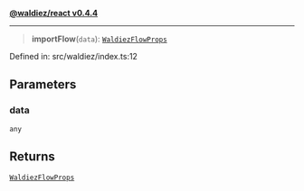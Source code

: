 [**@waldiez/react v0.4.4**](../../README.md)

***

> **importFlow**(`data`): [`WaldiezFlowProps`](../../types/type-aliases/WaldiezFlowProps.md)

Defined in: src/waldiez/index.ts:12

## Parameters

### data

`any`

## Returns

[`WaldiezFlowProps`](../../types/type-aliases/WaldiezFlowProps.md)
